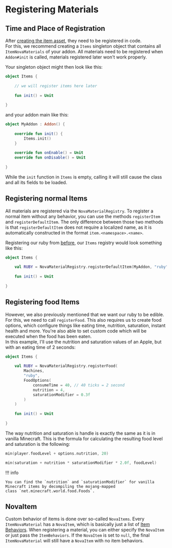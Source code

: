# Registering Materials

## Time and Place of Registration
After [creating the item asset](../asset-packs/creating-items.md), they need to be registered in code.  
For this, we recommend creating a `Items` singleton object that contains all `ItemNovaMaterials` of your addon.
All materials need to be registered when `Addon#init` is called, materials registered later won't work properly.

Your singleton object might then look like this:  
```kotlin
object Items {
    
    // we will register items here later
    
    fun init() = Unit
    
}
```
and your addon main like this:
```kotlin
object MyAddon : Addon() {
    
    override fun init() {
        Items.init()
    }
    
    override fun onEnable() = Unit
    override fun onDisable() = Unit
    
}
```
While the `init` function in `Items` is empty, calling it will still cause the class and all its fields to be loaded.

## Registering normal Items
All materials are registered via the `NovaMaterialRegistry`. To register a normal item without any behavior, you can use
the methods `registerItem` and `registerDefaultItem`. The only difference between those two methods is that
`registerDefaultItem` does not require a localized name, as it is automatically constructed in the format
`item.<namespace>.<name>`.

Registering our ruby from [before](../asset-packs/creating-items.md), our `Items` registry would look something like this:  
```kotlin
object Items {
    
    val RUBY = NovaMaterialRegistry.registerDefaultItem(MyAddon, "ruby")
    
    fun init() = Unit
    
}
```

## Registering food Items
However, we also previously mentioned that we want our ruby to be edible. For this, we need to call `registerFood`.
This also requires us to create food options, which configure things like eating time, nutrition, saturation, instant
health and more. You're also able to set custom code which will be executed when the food has been eaten.  
In this example, I'll use the nutrition and saturation values of an Apple, but with an eating time of 2 seconds:  
```kotlin
object Items {
    
    val RUBY = NovaMaterialRegistry.registerFood(
        Machines,
        "ruby",
        FoodOptions(
            consumeTime = 40, // 40 ticks = 2 second
            nutrition = 4,
            saturationModifier = 0.3f
        )
    )
    
    fun init() = Unit
    
}
```
The way nutrition and saturation is handle is exactly the same as it is in vanilla Minecraft.
This is the formula for calculating the resulting food level and saturation is the following:
```kotlin title="foodLevel"
min(player.foodLevel + options.nutrition, 20)
```
```kotlin title="saturation"
min(saturation + nutrition * saturationModifier * 2.0f, foodLevel)
```

!!! info

    You can find the `nutrition` and `saturationModifier` for vanilla Minecraft items by decompiling the mojang-mapped
    class `net.minecraft.world.food.Foods`.

## NovaItem
Custom behavior of items is done over so-called `NovaItems`. Every `ItemNovaMaterial` has a `NovaItem`, which is
basically just a list of [Item Behaviors](item-behaviors.md). When registering a material, you can either specify
the `NovaItem` or just pass the `ItemBehaviors`. If the `NovaItem` is set to `null`, the final `ItemNovaMaterial` will
still have a `NovaItem` with no item behaviors.